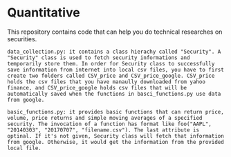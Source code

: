 # Quantitative

This repository contains code that can help you do technical researches on securities.

    data_collection.py: it contains a class hierachy called "Security". A "Security" class is used to fetch security informations and temporarily store them. In order for Security class to successfully save information from internet into local csv files, you have to first create two folders called CSV_price and CSV_price_google. CSV_price holds the csv files that you have manaully downloaded from yahoo finance, and CSV_price_google holds csv files that will be automatically saved when the functions in basci_functions.py use data from google. 
    
    basic_functions.py: it provides basic functions that can return price, volume, price returns and simple moving averages of a specified security. The invocation of a function has format like foo("AAPL", "20140303", "20170707", "filename.csv"). The last attribute is optinal. If it's not given, Security class will fetch that information from google. Otherwise, it would get the information from the provided local file. 

